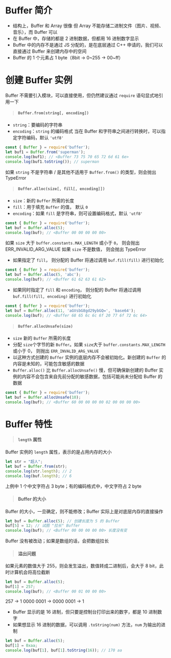 # Buffer 简介

- 结构上，Buffer 和 Array 很像
  但 Array 不能存储二进制文件（图片、视频、音乐），而 Buffer 可以
- 在 Buffer 中，存储的都是 2 进制数据，但都用 16 进制数字显示
- Buffer 中的内存不是通过 JS 分配的，是在底层通过 C++ 申请的，我们可以直接通过 Buffer 来创建内存中的空间
- Buffer 的 1 个元素占 1 byte（8bit → 0~255 → 00~ff）

# 创建 Buffer 实例

Buffer 不需要引入模块，可以直接使用，但仍然建议通过 `require` 语句显式地引用一下

> #### `Buffer.from(string[, encoding])`

- `string`：要编码的字符串
- `encoding`：`string` 的编码格式
  当在 Buffer 和字符串之间进行转换时，可以指定字符编码，默认 `'utf8'`

```js
const { Buffer } = require('buffer');
let buf1 = Buffer.from('superman');
console.log(buf1); // <Buffer 73 75 70 65 72 6d 61 6e>
console.log(buf1.toString()); // superman
```

如果 `string` 不是字符串 / 是其他不适用于 `Buffer.from()` 的类型，则会抛出 TypeError

> #### `Buffer.alloc(size[, fill[, encoding]])`

- `size`：新的 `Buffer` 所需的长度
- `fill`：用于填充 `Buffer` 的值， 默认 `0`
- `encoding`：如果 `fill` 是字符串，则可设置编码格式，默认 `'utf8'`

```js
const { Buffer } = require('buffer');
let buf = Buffer.alloc(5);
console.log(buf); // <Buffer 00 00 00 00 00>
```

如果 `size` 大于 `buffer.constants.MAX_LENGTH` 或小于 `0`， 则会抛出 ERR_INVALID_ARG_VALUE
如果 `size` 不是数值， 则会抛出 TypeError

- 如果指定了 `fill`， 则分配的 Buffer 将通过调用 `buf.fill(fill)` 进行初始化

```js
const { Buffer } = require('buffer');
let buf = Buffer.alloc(5, 'abc');
console.log(buf); // <Buffer 61 62 63 61 62>
```

- 如果同时指定了 `fill` 和 `encoding`， 则分配的 Buffer 将通过调用 `buf.fill(fill, encoding)` 进行初始化

```js
const { Buffer } = require('buffer');
let buf = Buffer.alloc(11, 'aGVsbG8gd29ybGQ=', 'base64');
console.log(buf); // <Buffer 68 65 6c 6c 6f 20 77 6f 72 6c 64>
```

> #### `Buffer.allocUnsafe(size)`

- `size`  新的 `Buffer` 所需的长度
- 分配 `size`个字节的新 `Buffer`。如果 `size`大于 `buffer.constants.MAX_LENGTH`或小于 0， 则抛出 `ERR_INVALID_ARG_VALUE`
- 以这种方式创建的 `Buffer` 实例的底层内存不会被初始化。新创建的 `Buffer` 的内容是未知的，可能包含敏感的数据
- `Buffer.alloc()` 比 `Buffer.allocUnsafe()` 慢，但可确保新创建的 Buffer 实例的内容不会包含来自先前分配的敏感数据，包括可能尚未分配给 Buffer 的数据

```js
const { Buffer } = require('buffer');
let buf = Buffer.allocUnsafe(10);
console.log(buf); // <Buffer 60 00 00 00 00 02 00 00 00 00>
```

# Buffer 特性

> #### `length` 属性

Buffer 实例的 `length` 属性，表示的是占用内存的大小

```js
let str = "超人";
let buf = Buffer.from(str);
console.log(str.length); // 2
console.log(buf.length); // 6
```

上例中 1 个中文字符占 3 byte；有的编码格式中，中文字符占 2 byte

> #### Buffer 的大小

Buffer 的大小，一旦确定，则不能修改；Buffer 实际上是对底层内存的直接操作

```js
let buf = Buffer.alloc(5); // 创建长度为 5 的 Buffer
buf[5] = 12; // 试图 "拉长" Buffer
console.log(buf); // <Buffer 00 00 00 00 00> 长度没有变
```

Buffer 没有被改动；如果是数组的话，会把数组拉长

> #### 溢出问题

如果元素的数值大于 255，则会发生溢出，数值转成二进制后，会大于 8 bit，此时计算机会将高位截断

```js
let buf = Buffer.alloc(5);
buf[1] = 257;
console.log(buf); // <Buffer 00 01 00 00 00>
```

257 → 1 0000 0001 → 0000 0001 → 1

- Buffer 显示的是 16 进制，但只要是控制台打印出来的数字，都是 10 进制数字
- 如果想显示 16 进制的数据，可以调用 `.toString(num)` 方法，`num` 为输出的进制

```js
let buf = Buffer.alloc(5);
buf[1] = 0xaa;
console.log(buf[1], buf[1].toString(16)); // 170 aa
```